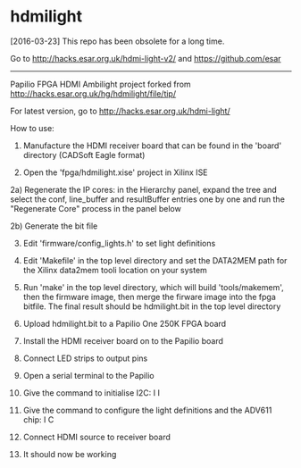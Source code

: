 hdmilight
=========

[2016-03-23] This repo has been obsolete for a long time.

Go to http://hacks.esar.org.uk/hdmi-light-v2/ and https://github.com/esar
*************************


Papilio FPGA HDMI Ambilight project forked from http://hacks.esar.org.uk/hg/hdmilight/file/tip/

For latest version, go to http://hacks.esar.org.uk/hdmi-light/

How to use:

1) Manufacture the HDMI receiver board that can be found in the 'board' directory (CADSoft Eagle format)

2) Open the 'fpga/hdmilight.xise' project in Xilinx ISE

2a) Regenerate the IP cores: in the Hierarchy panel, expand the tree and select the conf, line_buffer and resultBuffer entries one by one and run the "Regenerate Core" process in the panel below

2b) Generate the bit file

3) Edit 'firmware/config_lights.h' to set light definitions

4) Edit 'Makefile' in the top level directory and set the DATA2MEM path for the Xilinx data2mem tooli location on your system

5) Run 'make' in the top level directory, which will build 'tools/makemem', then the firmware image, then merge the firware image into the fpga bitfile. The final result should be hdmilight.bit in the top level directory

6) Upload hdmilight.bit to a Papilio One 250K FPGA board

7) Install the HDMI receiver board on to the Papilio board

8) Connect LED strips to output pins

9) Open a serial terminal to the Papilio

10) Give the command to initialise I2C: I I
   
11) Give the command to configure the light definitions and the ADV611 chip: I C

12) Connect HDMI source to receiver board

13) It should now be working
